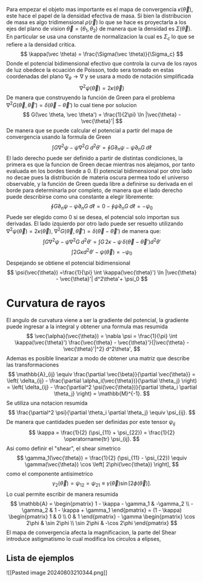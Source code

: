 Para empezar el objeto mas importante es el mapa de convergencia $\kappa(\vec \theta)$, este hace el papel de la densidad efectiva de masa. Si bien la distribucion de masa es algo tridimensional $\rho(\vec r)$ lo que se hace es proyectarla a los ejes del plano de vision $\vec \theta = (\theta_1, \theta_2)$ de manera que la densidad es $\Sigma(\vec \theta)$. En particular se usa una constante de normalizacion la cual es $\Sigma_c$ lo que se refiere a la densidad critica.
$$
\kappa(\vec \theta) = \frac{\Sigma(\vec \theta)}{\Sigma_c}
$$
Donde el potencial bidimensional efectivo que controla la curva de los rayos de luz obedece la ecuación de Poisson, todo sera tomado en estas coordenadas del plano $\nabla_\theta \rightarrow \nabla$ y se usara a modo de notación simplificada
$$
\nabla^2  \psi (\vec \theta) = 2 \kappa (\vec \theta)
$$
De manera que construyendo la función de Green para el problema $\nabla^2 G(\vec \theta, \vec \theta') = \delta(\vec \theta - \vec \theta')$ lo cual tiene por solucion 
$$
G(\vec \theta, \vec \theta') = \frac{1}{2\pi} \ln |\vec{\theta} - \vec{\theta}'|
$$
De manera que se puede calcular el potencial a partir del mapa de convergencia usando la formula de Green
$$
\int G \nabla^2 \psi  - \psi \nabla^2 G \; d^2\theta' = \oint G \partial_n \psi - \psi \partial_n G \; d \ell
$$
El lado derecho puede ser definido a partir de distintas condiciones, la primera es que la funcion de Green decae mientras nos alejamos, por tanto evaluada en los bordes tiende a 0. El potencial bidimensional por otro lado no decae pues la distribución de materia oscura permea todo el universo observable, y la función de Green queda libre a definirse su derivada en el borde para determinarla por completo, de manera que el lado derecho puede describirse como una constante a elegir libremente:
$$
\oint G \partial_n \psi - \psi \partial_n G \; d \ell = 0 - \oint \psi \partial_n G \; d \ell = -\psi_0
$$
Puede ser elegido como 0 si se desea, el potencial solo importan sus derivadas.
El lado izquierdo por otro lado puede ser resuelto utilizando $\nabla^2  \psi (\vec \theta) = 2 \kappa (\vec \theta)$,  $\nabla^2 G(\vec \theta, \vec \theta') = \delta(\vec \theta - \vec \theta')$ de manera que:
$$
\int G \nabla^2 \psi  - \psi \nabla^2 G \; d^2\theta' = \int G \,2 \kappa - \psi \, \delta(\vec \theta - \vec \theta') d^2 \theta'
$$
$$
 \int 2 G \kappa d^2 \theta'  - \psi(\vec \theta)= -\psi_0
$$
Despejando se obtiene el potencial bidimensional
$$
\psi(\vec{\theta})  =\frac{1}{\pi} \int \kappa(\vec{\theta}') \ln |\vec{\theta} - \vec{\theta}'| d^2\theta'+ \psi_0
$$

# Curvatura de rayos
El angulo de curvatura viene a ser la gradiente del potencial, la gradiente puede ingresar a la integral y obtener una formula mas resumida
$$
\vec{\alpha}(\vec{\theta}) = \nabla \psi = \frac{1}{\pi} \int \kappa(\vec{\theta}') \frac{\vec{\theta} - \vec{\theta}'}{|\vec{\theta} - \vec{\theta}'|^2} d^2\theta',
$$
Ademas es posible linearizar a modo de obtener una matriz que describe las transformaciones
$$
\mathbb{A}_{ij} \equiv \frac{\partial \vec{\beta}}{\partial \vec{\theta}} = \left( \delta_{ij} - \frac{\partial \alpha_i(\vec{\theta})}{\partial \theta_j} \right) = \left( \delta_{ij} - \frac{\partial^2 \psi(\vec{\theta})}{\partial \theta_i \partial \theta_j} \right) = \mathbb{M}^{-1}.
$$
Se utiliza una notacion resumida
$$
\frac{\partial^2 \psi}{\partial \theta_i \partial \theta_j} \equiv \psi_{ij}.
$$
De manera que cantidades pueden ser definidas por este tensor $\psi_{ij}$ 
$$
\kappa = \frac{1}{2} (\psi_{11} + \psi_{22}) = \frac{1}{2} \operatorname{tr} \psi_{ij}.
$$
Asi como definir el "shear", el shear simetrico
$$
\gamma_1(\vec{\theta}) = \frac{1}{2} (\psi_{11} - \psi_{22}) \equiv \gamma(\vec{\theta}) \cos \left[ 2\phi(\vec{\theta}) \right],
$$
como el componente antisimetrico
$$
\gamma_2(\vec{\theta}) = \psi_{12} = \psi_{21} \equiv \gamma(\vec{\theta}) \sin \left[ 2\phi(\vec{\theta}) \right].
$$
Lo cual permite escribir de manera resumida
$$
\mathbb{A} = \begin{pmatrix} 1 - \kappa - \gamma_1 & -\gamma_2 \\ -\gamma_2 & 1 - \kappa + \gamma_1 \end{pmatrix} = (1 - \kappa) \begin{pmatrix} 1 & 0 \\ 0 & 1 \end{pmatrix} - \gamma \begin{pmatrix} \cos 2\phi & \sin 2\phi \\ \sin 2\phi & -\cos 2\phi \end{pmatrix}
$$
El mapa de convergencia afecta la magnificacion, la parte del Shear introduce astigmatismo lo cual modifica los circulos a elipses,

## Lista de ejemplos

![[Pasted image 20240803210344.png]]